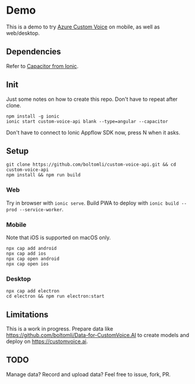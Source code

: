 # Demo

This is a demo to try [Azure Custom Voice](https://customvoice.ai) on mobile, as well as web/desktop.

## Dependencies

Refer to [Capacitor from Ionic](https://capacitor.ionicframework.com/docs/).

## Init

Just some notes on how to create this repo. Don't have to repeat after clone.

```
npm install -g ionic
ionic start custom-voice-api blank --type=angular --capacitor
```

Don't have to connect to Ionic Appflow SDK now, press N when it asks.

## Setup

```
git clone https://github.com/boltomli/custom-voice-api.git && cd custom-voice-api
npm install && npm run build
```

### Web

Try in browser with `ionic serve`. Build PWA to deploy with `ionic build --prod --service-worker`.

### Mobile

Note that iOS is supported on macOS only.

```
npx cap add android
npx cap add ios
npx cap open android
npx cap open ios
```

### Desktop

```
npx cap add electron
cd electron && npm run electron:start
```

## Limitations

This is a work in progress. Prepare data like <https://github.com/boltomli/Data-for-CustomVoice.AI> to create models and deploy on <https://customvoice.ai>.

## TODO

Manage data? Record and upload data? Feel free to issue, fork, PR.
